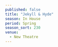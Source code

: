 ```yaml
---
published: false
title: "Jekyll & Hyde"
season: In House
period: Spring
season_sort: 230
venue:
  - New Theatre
---
```



